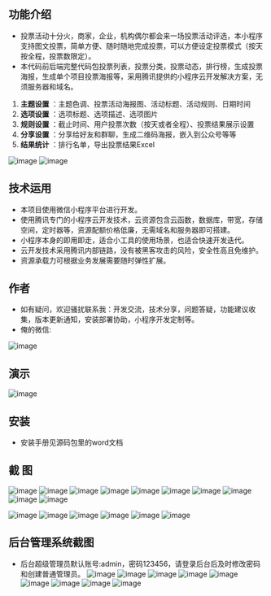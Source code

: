 ## 功能介绍 

 - 投票活动十分火，商家，企业，机构偶尔都会来一场投票活动评选，本小程序支持图文投票，简单方便、随时随地完成投票，可以方便设定投票模式（按天按全程，投票数限定）。
 - 本代码前后端完整代码包投票列表，投票分类，投票动态，排行榜，生成投票海报，生成单个项目投票海报等，采用腾讯提供的小程序云开发解决方案，无须服务器和域名。
 
1.  **主题设置** ：主题色调、投票活动海报图、活动标题、活动规则、日期时间
2.  **选项设置** ：选项标题、选项描述、选项图片
3.  **规则设置** ：截止时间、用户投票次数（按天或者全程）、投票结果展示设置
4.  **分享设置** ：分享给好友和群聊，生成二维码海报，嵌入到公众号等等
5.  **结果统计** ：排行名单，导出投票结果Excel

![image](https://user-images.githubusercontent.com/110797923/183359976-ec228fb9-6cef-4927-b7cd-f56d43344cd5.png)
![image](https://user-images.githubusercontent.com/110797923/183359996-010fab8d-e96b-4f8a-8002-dd5d9e46286f.png)


## 技术运用
- 本项目使用微信小程序平台进行开发。
- 使用腾讯专门的小程序云开发技术，云资源包含云函数，数据库，带宽，存储空间，定时器等，资源配额价格低廉，无需域名和服务器即可搭建。
- 小程序本身的即用即走，适合小工具的使用场景，也适合快速开发迭代。
- 云开发技术采用腾讯内部链路，没有被黑客攻击的风险，安全性高且免维护。
- 资源承载力可根据业务发展需要随时弹性扩展。  



## 作者
- 如有疑问，欢迎骚扰联系我：开发交流，技术分享，问题答疑，功能建议收集，版本更新通知，安装部署协助，小程序开发定制等。
- 俺的微信: 

![image](https://user-images.githubusercontent.com/110797923/183360046-d6ead87e-36e1-4b2a-b878-ce16bc9d9e58.png)


## 演示 
 
![image](https://user-images.githubusercontent.com/110797923/183360031-057f5f72-3ff0-4e49-a56f-5b0b2540cbfa.png)
## 安装

- 安装手册见源码包里的word文档




## 截 图
 
![image](https://user-images.githubusercontent.com/110797923/183360065-a0dc1bbc-1f2d-48e6-8e8e-63e3a73dfb16.png)
![image](https://user-images.githubusercontent.com/110797923/183360082-0c4063cf-7f12-466d-bca6-52a46812c15b.png)
![image](https://user-images.githubusercontent.com/110797923/183360093-f95e55c1-dd98-4dc2-af8b-8deedc444d25.png)
![image](https://user-images.githubusercontent.com/110797923/183360099-474c1251-16a2-459d-910d-fdf9da971c37.png)
![image](https://user-images.githubusercontent.com/110797923/183360113-1cc5acb7-28bc-4f91-8505-684587a4997d.png)
![image](https://user-images.githubusercontent.com/110797923/183360120-50ab345b-c386-4a1e-8d3d-18097751b0f8.png)
![image](https://user-images.githubusercontent.com/110797923/183360130-b7cf76c4-771d-4ec7-b595-7f2b9ff4bbb3.png)
![image](https://user-images.githubusercontent.com/110797923/183360139-e34b2e19-d77e-419f-8413-8aa14aa34f6d.png)
![image](https://user-images.githubusercontent.com/110797923/183360145-8f73eb40-dbb4-4ddc-801c-b662668b1e23.png)
![image](https://user-images.githubusercontent.com/110797923/183360150-540ed5e6-e53d-4752-a72d-de998623c1a6.png)

![image](https://user-images.githubusercontent.com/110797923/183360159-1f86b1da-f561-4cef-8236-e03d8bd92744.png)
![image](https://user-images.githubusercontent.com/110797923/183360168-c5e49b02-e893-4660-a82e-fba0cb7a19e4.png)
![image](https://user-images.githubusercontent.com/110797923/183360179-e2c34778-ba46-488b-8123-f3617fe1709f.png)
![image](https://user-images.githubusercontent.com/110797923/183360190-415d9dff-a301-4bb6-8175-0d3d0b6967fd.png)
![image](https://user-images.githubusercontent.com/110797923/183360201-4c5dea6c-a3cd-42dc-b686-5ce24a3f1ef6.png)
![image](https://user-images.githubusercontent.com/110797923/183360209-53035267-faf5-42a5-9204-227f1c7676d1.png)


## 后台管理系统截图 
- 后台超级管理员默认账号:admin，密码123456，请登录后台后及时修改密码和创建普通管理员。
![image](https://user-images.githubusercontent.com/110797923/183360229-fd5768b7-ab6f-499d-8141-a4cf7a92625b.png)
![image](https://user-images.githubusercontent.com/110797923/183360254-6cec9209-c9c4-481b-ae7b-149ba594db78.png)
![image](https://user-images.githubusercontent.com/110797923/183360270-1afd990d-5b7a-4932-8842-72e874d83481.png)
![image](https://user-images.githubusercontent.com/110797923/183360279-7c40f7f9-5766-4b28-abc6-cc65cc32fb9b.png)
![image](https://user-images.githubusercontent.com/110797923/183360288-54f59877-fe34-40f3-93de-f3c923eae1ee.png)
![image](https://user-images.githubusercontent.com/110797923/183360298-455b1c26-f692-4f1f-8603-c7d9b2172b21.png)
![image](https://user-images.githubusercontent.com/110797923/183360310-8723defd-9aac-42f1-926c-1f78843aa0e2.png)
![image](https://user-images.githubusercontent.com/110797923/183360331-3a1d11f8-4130-4fb6-8ec8-fa019a3fd82a.png)
![image](https://user-images.githubusercontent.com/110797923/183360339-21131499-e8f6-4a2d-9f65-f0281a571d6e.png)






